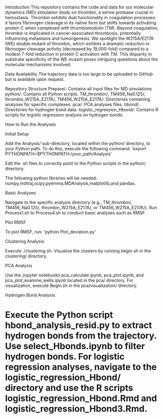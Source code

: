 
Introduction
This repository contains the code and data for our molecular dynamics (MD) simulation study on thrombin, a serine protease crucial in hemostasis. Thrombin exhibits dual functionality in coagulation processes: it favors fibrinogen cleavage in its native form but shifts towards activating protein C when complexed with thrombomodulin (TM). Beyond coagulation, thrombin is implicated in cancer-associated thrombosis, potentially influencing metastasis and tumorigenesis. We spotlight the W215A/E217A (WE) double mutant of thrombin, which exhibits a dramatic reduction in fibrinogen cleavage activity (decreased by 19,000-fold) compared to a modest 7-fold reduction in protein C activation with TM. This disparity in substrate specificity of the WE mutant poses intriguing questions about the molecular mechanisms involved.


Data Availability
The trajectory data is too large to be uploaded to GitHub but is available upon request.

Repository Structure
Prepare/: Contains all input files for MD simulations
python/: Contains all Python scripts.
TM_thrombin/, TM456_Na0.125/, thrombin_W215A_E217A/, TM456_W215A_E217A/: Directories containing analyses for specific complexes.
pca/: PCA analyses files.
hbond/: Directories for hydrogen bond data.
logistic_regression_Hbond/: Contains R scripts for logistic regression analysis on hydrogen bonds.


How to Run the Analyses

Initial Setup

Add the Analysis/ sub-directory, located within the python/ directory, to your Python path. To do this, execute the following command: 'export PYTHONPATH=$PYTHONPATH:/your_path/Analysis'

Edit the .sh files to correctly point to the Python scripts in the python/ directory.

The following python libraries will be needed: numpy,mdtraj,scipy,pyemma,MDAnalysis,matplotlib,and pandas.

Basic Analyses

Navigate to the specific analysis directory (e.g., TM_thrombin/, TM456_Na0.125/, thrombin_W215A_E217A/, or TM456_W215A_E217A/). Run Process1.sh to Process4.sh to conduct basic analyses such as RMSF.


Plot RMSF

To plot RMSF, run: 'python Plot_deviation.py'


Clustering Analysis

Execute ./clustering.sh. Visualize the clusters by running begin.sh in the clustering/ directory.


PCA Analysis

Use the Jupyter notebooks pca_calculate.ipynb, pca_plot.ipynb, and pca_plot_examine_wells.ipynb located in the pca/ directory. For visualization, execute Begin.sh in the pca/visualization/ directory.


Hydrogen Bond Analysis

Execute the Python script hbond_analysis_resid.py to extract hydrogen bonds from the trajectory. 
Use select_Hbonds.ipynb to filter hydrogen bonds. 
For logistic regression analyses, navigate to the logistic_regression_Hbond/ directory and use the R scripts logistic_regression_Hbond.Rmd and logistic_regression_Hbond3.Rmd.
=

